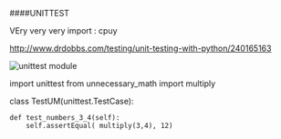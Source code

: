 
####UNITTEST

VEry very very import : cpuy

http://www.drdobbs.com/testing/unit-testing-with-python/240165163

![unittest module](http://twimgs.com/ddj/images/article/2014/0114/PythonUnitTest1.gi)

import unittest
from unnecessary_math import multiply
 
class TestUM(unittest.TestCase):
 
    def test_numbers_3_4(self):
        self.assertEqual( multiply(3,4), 12)
 
 
 
